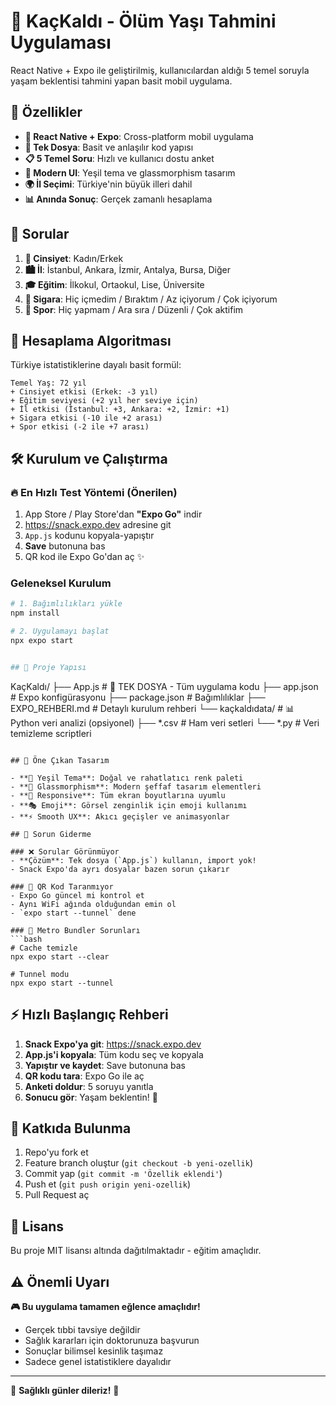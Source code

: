 # 🌿 KaçKaldı - Ölüm Yaşı Tahmini Uygulaması

React Native + Expo ile geliştirilmiş, kullanıcılardan aldığı 5 temel soruyla yaşam beklentisi tahmini yapan basit mobil uygulama.

## 🚀 Özellikler

- **📱 React Native + Expo**: Cross-platform mobil uygulama
- **🎯 Tek Dosya**: Basit ve anlaşılır kod yapısı
- **📋 5 Temel Soru**: Hızlı ve kullanıcı dostu anket
- **🎨 Modern UI**: Yeşil tema ve glassmorphism tasarım
- **🌍 İl Seçimi**: Türkiye'nin büyük illeri dahil
- **📊 Anında Sonuç**: Gerçek zamanlı hesaplama

## 📱 Sorular

1. **👫 Cinsiyet**: Kadın/Erkek
2. **🏙️ İl**: İstanbul, Ankara, İzmir, Antalya, Bursa, Diğer
3. **🎓 Eğitim**: İlkokul, Ortaokul, Lise, Üniversite
4. **🚬 Sigara**: Hiç içmedim / Bıraktım / Az içiyorum / Çok içiyorum
5. **💪 Spor**: Hiç yapmam / Ara sıra / Düzenli / Çok aktifim

## 🧮 Hesaplama Algoritması

Türkiye istatistiklerine dayalı basit formül:
```
Temel Yaş: 72 yıl
+ Cinsiyet etkisi (Erkek: -3 yıl)
+ Eğitim seviyesi (+2 yıl her seviye için)
+ İl etkisi (İstanbul: +3, Ankara: +2, İzmir: +1)
+ Sigara etkisi (-10 ile +2 arası)
+ Spor etkisi (-2 ile +7 arası)
```

## 🛠 Kurulum ve Çalıştırma

### 🔥 En Hızlı Test Yöntemi (Önerilen)
1. App Store / Play Store'dan **"Expo Go"** indir
2. https://snack.expo.dev adresine git
3. `App.js` kodunu kopyala-yapıştır
4. **Save** butonuna bas
5. QR kod ile Expo Go'dan aç ✨

### Geleneksel Kurulum
```bash
# 1. Bağımlılıkları yükle
npm install

# 2. Uygulamayı başlat
npx expo start


## 📂 Proje Yapısı

```
KaçKaldı/
├── App.js               # 🎯 TEK DOSYA - Tüm uygulama kodu
├── app.json            # Expo konfigürasyonu
├── package.json        # Bağımlılıklar
├── EXPO_REHBERI.md     # Detaylı kurulum rehberi
└── kaçkaldıdata/       # 📊 Python veri analizi (opsiyonel)
    ├── *.csv           # Ham veri setleri
    └── *.py           # Veri temizleme scriptleri
```

## 🎨 Öne Çıkan Tasarım

- **🌿 Yeşil Tema**: Doğal ve rahatlatıcı renk paleti
- **💎 Glassmorphism**: Modern şeffaf tasarım elementleri
- **📱 Responsive**: Tüm ekran boyutlarına uyumlu
- **🎭 Emoji**: Görsel zenginlik için emoji kullanımı
- **⚡ Smooth UX**: Akıcı geçişler ve animasyonlar

## 🔧 Sorun Giderme

### ❌ Sorular Görünmüyor
- **Çözüm**: Tek dosya (`App.js`) kullanın, import yok!
- Snack Expo'da ayrı dosyalar bazen sorun çıkarır

### 🤳 QR Kod Taranmıyor
- Expo Go güncel mi kontrol et
- Aynı WiFi ağında olduğundan emin ol
- `expo start --tunnel` dene

### 📱 Metro Bundler Sorunları
```bash
# Cache temizle
npx expo start --clear

# Tunnel modu
npx expo start --tunnel
```

## ⚡ Hızlı Başlangıç Rehberi

1. **Snack Expo'ya git**: https://snack.expo.dev
2. **App.js'i kopyala**: Tüm kodu seç ve kopyala
3. **Yapıştır ve kaydet**: Save butonuna bas
4. **QR kodu tara**: Expo Go ile aç
5. **Anketi doldur**: 5 soruyu yanıtla
6. **Sonucu gör**: Yaşam beklentin! 🎯

## 🤝 Katkıda Bulunma

1. Repo'yu fork et
2. Feature branch oluştur (`git checkout -b yeni-ozellik`)
3. Commit yap (`git commit -m 'Özellik eklendi'`)
4. Push et (`git push origin yeni-ozellik`)
5. Pull Request aç

## 📄 Lisans

Bu proje MIT lisansı altında dağıtılmaktadır - eğitim amaçlıdır.

## ⚠️ Önemli Uyarı

**🎮 Bu uygulama tamamen eğlence amaçlıdır!**
- Gerçek tıbbi tavsiye değildir
- Sağlık kararları için doktorunuza başvurun
- Sonuçlar bilimsel kesinlik taşımaz
- Sadece genel istatistiklere dayalıdır

---

💚 **Sağlıklı günler dileriz!** 🌿
